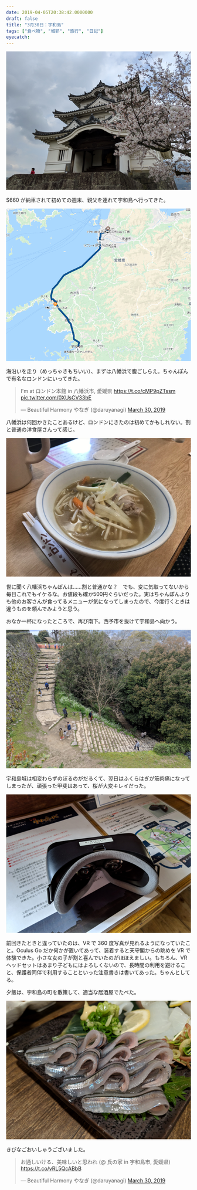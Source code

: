 ```yaml
---
date: 2019-04-05T20:38:42.0000000
draft: false
title: "3月30日：宇和島"
tags: ["食べ物", "城郭", "旅行", "日記"]
eyecatch: 
---
```

<p><span itemscope itemtype="http://schema.org/Photograph"><img src="20190405202620.png" alt="f:id:daruyanagi:20190405202620p:plain" title="f:id:daruyanagi:20190405202620p:plain" class="hatena-fotolife" itemprop="image"></span></p><p>S660 が納車されて初めての週末、親父を連れて宇和島へ行ってきた。</p><p><span itemscope itemtype="http://schema.org/Photograph"><img src="20190405202409.png" alt="f:id:daruyanagi:20190405202409p:plain" title="f:id:daruyanagi:20190405202409p:plain" class="hatena-fotolife" itemprop="image"></span></p><p>海沿いを走り（めっちゃきもちいい）、まずは八幡浜で腹ごしらえ。ちゃんぽんで有名なロンドンにいってきた。</p><p><blockquote class="twitter-tweet" data-lang="HASH(0xe841728)"><p lang="ja" dir="ltr">I&#39;m at ロンドン本館 in 八幡浜市, 愛媛県 <a href="https://t.co/cMP9pZTssm">https://t.co/cMP9pZTssm</a> <a href="https://t.co/0XUsCV33bE">pic.twitter.com/0XUsCV33bE</a></p>&mdash; Beautiful Harmony やなぎ (@daruyanagi) <a href="https://twitter.com/daruyanagi/status/1111842558920048643?ref_src=twsrc%5Etfw">March 30, 2019</a></blockquote><script async src="https://platform.twitter.com/widgets.js" charset="utf-8"></script></p><p>八幡浜は何回かきたことあるけど、ロンドンにきたのは初めてかもしれない。割と普通の洋食屋さんって感じ。</p><p><span itemscope itemtype="http://schema.org/Photograph"><img src="20190405202934.png" alt="f:id:daruyanagi:20190405202934p:plain" title="f:id:daruyanagi:20190405202934p:plain" class="hatena-fotolife" itemprop="image"></span></p><p>世に聞く八幡浜ちゃんぽんは……割と普通かな？　でも、変に気取ってないから毎日これでもイケるな。お値段も確か500円ぐらいだった。実はちゃんぽんよりも他のお客さんが食ってるメニューが気になってしまったので、今度行くときは違うものを頼んでみようと思う。</p><p>おなか一杯になったところで、再び南下。西予市を抜けて宇和島へ向かう。</p><p><span itemscope itemtype="http://schema.org/Photograph"><img src="20190405203224.png" alt="f:id:daruyanagi:20190405203224p:plain" title="f:id:daruyanagi:20190405203224p:plain" class="hatena-fotolife" itemprop="image"></span></p><p>宇和島城は相変わらずのぼるのがだるくて、翌日はふくらはぎが筋肉痛になってしまったが、頑張った甲斐はあって、桜が大変キレイだった。</p><p><span itemscope itemtype="http://schema.org/Photograph"><img src="20190405203329.png" alt="f:id:daruyanagi:20190405203329p:plain" title="f:id:daruyanagi:20190405203329p:plain" class="hatena-fotolife" itemprop="image"></span></p><p>前回きたときと違っていたのは、VR で 360 度写真が見れるようになっていたこと。Oculus Go だか何かが置いてあって、装着すると天守閣からの眺めを VR で体験できた。小さな女の子が割と喜んでいたのがほほえましい。もちろん、VR ヘッドセットはあまり子どもにはよろしくないので、長時間の利用を避けること、保護者同伴で利用することといった注意書きは書いてあった。ちゃんとしてる。</p><p>夕飯は、宇和島の町を散策して、適当な居酒屋でたべた。</p><p><span itemscope itemtype="http://schema.org/Photograph"><img src="20190405203608.png" alt="f:id:daruyanagi:20190405203608p:plain" title="f:id:daruyanagi:20190405203608p:plain" class="hatena-fotolife" itemprop="image"></span></p><p>きびなごおいしゅうございました。</p><p><blockquote class="twitter-tweet" data-lang="HASH(0xe0e08f0)"><p lang="ja" dir="ltr">お通しいける、美味しいと思われ (@ 氏の家 in 宇和島市, 愛媛県) <a href="https://t.co/vRL5QcABbB">https://t.co/vRL5QcABbB</a></p>&mdash; Beautiful Harmony やなぎ (@daruyanagi) <a href="https://twitter.com/daruyanagi/status/1111922421550989312?ref_src=twsrc%5Etfw">March 30, 2019</a></blockquote><script async src="https://platform.twitter.com/widgets.js" charset="utf-8"></script></p>

